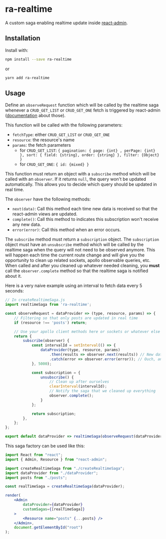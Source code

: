 # ra-realtime

A custom saga enabling realtime update inside [react-admin](https://github.com/marmelab/react-admin/).

## Installation

Install with:

```sh
npm install --save ra-realtime
```

or

```sh
yarn add ra-realtime
```

## Usage

Define an `observeRequest` function which will be called by the realtime saga whenever a `CRUD_GET_LIST` or `CRUD_GET_ONE` fetch
is triggered by react-admin ([documentation](https://marmelab.com/reaCRUD_GET_LISTct-admin/DataProviders.html) about those).

This function will be called with the following parameters:

- `fetchType`: either `CRUD_GET_LIST` or `CRUD_GET_ONE`
- `resource`: the resource's name
- `params`: the fetch parameters
  - for `CRUD_GET_LIST`: `{ pagination: { page: {int} , perPage: {int} }, sort: { field: {string}, order: {string} }, filter: {Object} }`
  - for `CRUD_GET_ONE`: `{ id: {mixed} }`

This function must return an object with a `subscribe` method which will be called with an `observer`. If it returns `null`, the query won't be updated automatically. This allows you to decide which query should be updated in real time.

The `observer` have the following methods:

- `next(data)`: Call this method each time new data is received so that the react-admin views are updated.
- `complete()`: Call this method to indicates this subscription won't receive any new data.
- `error(error)`: Call this method when an error occurs.

The `subscribe` method must return a `subscription` object. The `subscription` object must have an `unsubscribe` method which will be called by the realtime saga when the query will not need to be observed anymore. This will happen each time the current route change and will give you the opportunity to clean up related sockets, apollo observable queries, etc. When called and after you cleaned up whatever needed cleaning, you **must** call the `observer.complete` method so that the realtime saga is notified about it.

Here is a very naive example using an interval to fetch data every 5 seconds:

```js
// In createRealtimeSaga.js
import realtimeSaga from 'ra-realtime';

const observeRequest = dataProvider => (type, resource, params) => {
    // Filtering so that only posts are updated in real time
    if (resource !== 'posts') return;

    // Use your apollo client methods here or sockets or whatever else including the following very naive polling mechanism
    return {
        subscribe(observer) {
            const intervalId = setInterval(() => {
                dataProvider(type, resource, params)
                    .then(results => observer.next(results)) // New data received, notify the observer
                    .catch(error => observer.error(error)); // Ouch, an error occured, notify the observer
            }, 5000);

            const subscription = {
                unsubscribe() {
                    // Clean up after ourselves
                    clearInterval(intervalId);
                    // Notify the saga that we cleaned up everything
                    observer.complete();
                }
            };

            return subscription;
        },
    };
};

export default dataProvider => realtimeSaga(observeRequest(dataProvider));
```

This saga factory can be used like this:

```jsx
import React from "react";
import { Admin, Resource } from "react-admin";

import createRealtimeSaga from "./createRealtimeSaga";
import dataProvider from "./dataProvider";
import posts from "./posts";

const realTimeSaga = createRealtimeSaga(dataProvider);

render(
    <Admin
        dataProvider={dataProvider}
        customSagas={[realTimeSaga]}
    >
        <Resource name="posts" {...posts} />
    </Admin>,
    document.getElementById("root")
);
```